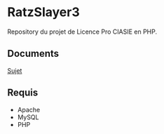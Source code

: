 # RatzSlayer3
Repository du projet de Licence Pro CIASIE en PHP.

## Documents
[Sujet](https://arche.univ-lorraine.fr/pluginfile.php/1834821/mod_resource/content/1/LP2%20-%20Projet%20Fil%20Rouge.pdf)

## Requis
- Apache
- MySQL
- PHP
